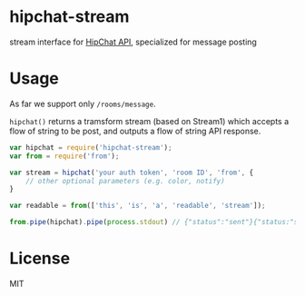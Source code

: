 # hipchat-stream

stream interface for [HipChat API](https://www.hipchat.com/docs/api/), specialized for message posting

# Usage

As far we support only `/rooms/message`.

`hipchat()` returns a tramsform stream (based on Stream1) which accepts a flow of string to be post, and outputs a flow of string API response.

```javascript
var hipchat = require('hipchat-stream');
var from = require('from');

var stream = hipchat('your auth token', 'room ID', 'from', {
	// other optional parameters (e.g. color, notify)
}

var readable = from(['this', 'is', 'a', 'readable', 'stream']);

from.pipe(hipchat).pipe(process.stdout) // {"status":"sent"}{"status:"sent"} ...
```

# License

MIT

